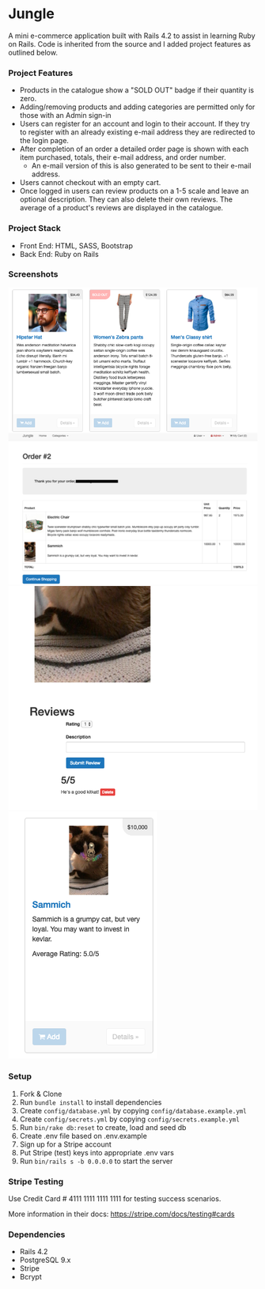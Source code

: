 Jungle
=====================

A mini e-commerce application built with Rails 4.2 to assist in learning Ruby on Rails. Code is inherited from the source and I added project features as outlined below.

### Project Features
- Products in the catalogue show a "SOLD OUT" badge if their quantity is zero.
- Adding/removing products and adding categories are permitted only for those with an Admin sign-in
- Users can register for an account and login to their account. If they try to register with an already existing e-mail address they are redirected to the login page. 
- After completion of an order a detailed order page is shown with each item purchased, totals, their e-mail address, and order number.
  - An e-mail version of this is also generated to be sent to their e-mail address.
- Users cannot checkout with an empty cart.
- Once logged in users can review products on a 1-5 scale and leave an optional description. They can also delete their own reviews. The average of a product's reviews are displayed in the catalogue. 


### Project Stack
 - Front End: HTML, SASS, Bootstrap
 - Back End: Ruby on Rails

### Screenshots
![SOLD OUT Badge](https://github.com/erinltoth/jungle-rails/blob/master/docs/sold-out.png?raw=true)
![Order Details Page](https://github.com/erinltoth/jungle-rails/blob/master/docs/order-complete.png?raw=true)
![Full Rating & Review](https://github.com/erinltoth/jungle-rails/blob/master/docs/full-review.png?raw=true)
![Review Average Display](https://github.com/erinltoth/jungle-rails/blob/master/docs/front-review.png?raw=true)

### Setup

1. Fork & Clone
2. Run `bundle install` to install dependencies
3. Create `config/database.yml` by copying `config/database.example.yml`
4. Create `config/secrets.yml` by copying `config/secrets.example.yml`
5. Run `bin/rake db:reset` to create, load and seed db
6. Create .env file based on .env.example
7. Sign up for a Stripe account
8. Put Stripe (test) keys into appropriate .env vars
9. Run `bin/rails s -b 0.0.0.0` to start the server

### Stripe Testing

Use Credit Card # 4111 1111 1111 1111 for testing success scenarios.

More information in their docs: <https://stripe.com/docs/testing#cards>

### Dependencies

* Rails 4.2
* PostgreSQL 9.x
* Stripe
* Bcrypt
